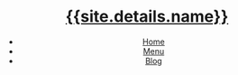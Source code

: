 <!DOCTYPE html>
<html lang="en">
<head>
	<title> {{ page.title }} | {{ site.details.name }} </title>
	<meta charset="utf-8" />
	<meta name="viewport" content="width=device-width, initial-scale=1.0" />
	<meta name="apple-mobile-web-app-capable" content="yes" />
	<meta name="mobile-web-app-capable" content="yes" />
	<meta name="apple-mobile-web-app-status-bar-style" content="black-translucent" />
	<meta name="theme-color" content="#{{ site.design.colours.accent }}" />
	<link rel="stylesheet" href="/css/style.css" />
	<!-- <link rel="icon" type="image/png" href="/assets/favicon.png" /> -->
	<!-- <link rel="apple-touch-icon" href="/assets/apple-touch-icon.png" /> -->
	<!-- <link rel="icon" href="/assets/apple-touch-icon.png"> -->
	<meta name="description" content="{{site.details.slogan}}" />
</head>

<body>
	<header>
		<h1><a href="/">{{site.details.name}}</a></h1>
		<nav>
			<ul>
				<li><a href="/">Home</a></li>
				<li><a href="/menu">Menu</a></li>
				<li><a href="/blog">Blog</a></li>
			</ul>
		</nav>
	</header>
